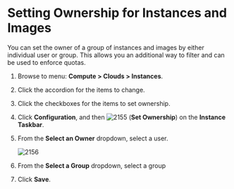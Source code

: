 # Setting Ownership for Instances and Images

You can set the owner of a group of instances and images by either
individual user or group. This allows you an additional way to filter
and can be used to enforce quotas.

1.  Browse to menu: **Compute > Clouds > Instances**.

2.  Click the accordion for the items to change.

3.  Click the checkboxes for the items to set ownership.

4.  Click **Configuration**, and then
    ![2155](../images/2155.png) (**Set Ownership**) on the **Instance
    Taskbar**.

5.  From the **Select an Owner** dropdown, select a user.

    ![2156](../images/2156.png)

6.  From the **Select a Group** dropdown, select a group

7.  Click **Save**.
